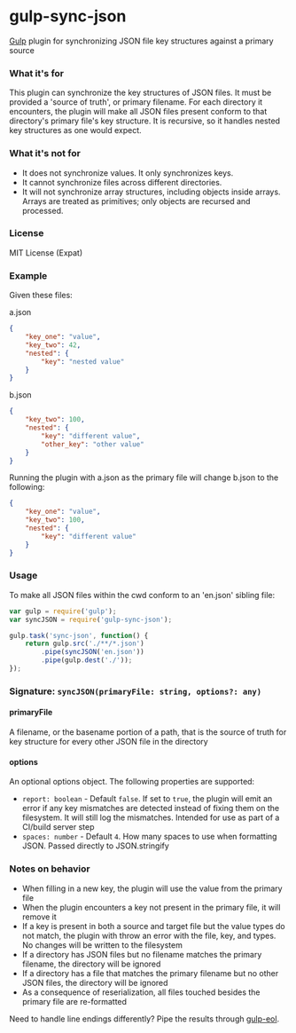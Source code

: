 # gulp-sync-json
[Gulp](http://gulpjs.com/) plugin for synchronizing JSON file key structures against a primary source

### What it's for
This plugin can synchronize the key structures of JSON files. It must be
provided a 'source of truth', or primary filename. For each directory it
encounters, the plugin will make all JSON files present conform to that
directory's primary file's key structure. It is recursive, so it handles
nested key structures as one would expect.

### What it's not for
* It does not synchronize values. It only synchronizes keys.
* It cannot synchronize files across different directories.
* It will not synchronize array structures, including objects inside arrays.
 Arrays are treated as primitives; only objects are recursed and processed.

### License
MIT License (Expat)

### Example
Given these files:

a.json
```json
{
    "key_one": "value",
    "key_two": 42,
    "nested": {
        "key": "nested value"
    }
}
```
b.json
```json
{
    "key_two": 100,
    "nested": {
        "key": "different value",
        "other_key": "other value"
    }
}
```
Running the plugin with a.json as the primary file will change b.json to the
following:
```json
{
    "key_one": "value",
    "key_two": 100,
    "nested": {
        "key": "different value"
    }
} 
```

### Usage
To make all JSON files within the cwd conform to an 'en.json' sibling file:
```javascript
var gulp = require('gulp');
var syncJSON = require('gulp-sync-json');

gulp.task('sync-json', function() {
    return gulp.src('./**/*.json')
        .pipe(syncJSON('en.json'))
        .pipe(gulp.dest('./'));
});
```

### Signature: `syncJSON(primaryFile: string, options?: any)`

#### primaryFile
A filename, or the basename portion of a path, that is the source of truth for
key structure for every other JSON file in the directory

#### options
An optional options object. The following properties are supported:

* `report: boolean` - Default `false`. If set to `true`, the plugin will emit an
error if any key mismatches are detected instead of fixing them on the
filesystem. It will still log the mismatches. Intended for use as part of a
CI/build server step
* `spaces: number` - Default `4`. How many spaces to use when formatting JSON.
Passed directly to JSON.stringify

### Notes on behavior
* When filling in a new key, the plugin will use the value from the primary file
* When the plugin encounters a key not present in the primary file, it will
remove it
* If a key is present in both a source and target file but the value types do
not match, the plugin with throw an error with the file, key, and types. No
changes will be written to the filesystem
* If a directory has JSON files but no filename matches the primary filename,
the directory will be ignored
* If a directory has a file that matches the primary filename but no other JSON
files, the directory will be ignored
* As a consequence of reserialization, all files touched besides the primary file
are re-formatted

Need to handle line endings differently? Pipe the results through 
[gulp-eol](https://www.npmjs.com/package/gulp-eol).